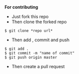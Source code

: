 **For contributing**
- Just fork this repo
- Then clone the forked repo
```
$ git clone *repo url*
```
- Then add , commit and push
```
$ git add .
$ git commit -m "name of commit"
$ git push origin master
```
- Then create a pull request
